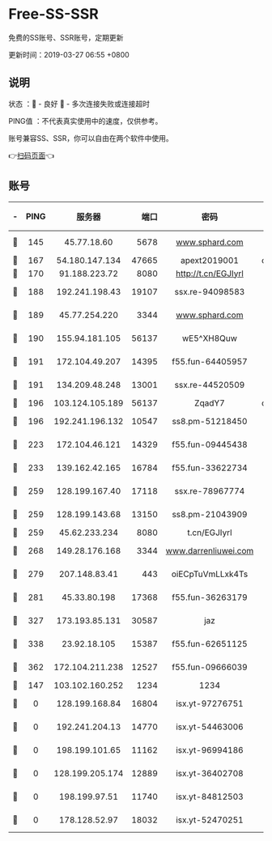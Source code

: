 # Free-SS-SSR

免费的SS账号、SSR账号，定期更新

更新时间：2019-03-27 06:55 +0800

## 说明

状态     ：🙂 - 良好 🙁 - 多次连接失败或连接超时

PING值   ：不代表真实使用中的速度，仅供参考。

账号兼容SS、SSR，你可以自由在两个软件中使用。

👉[扫码页面](https://liesauer.github.io/Free-SS-SSR/)👈

## 账号

|-|PING|服务器|端口|密码|加密方式|区域|
|:----:|:----:|:-----:|-----:|:----:|:----:|:----:|
|🙂|145|45.77.18.60|5678|www.sphard.com|aes-256-cfb|JP|
|🙂|167|54.180.147.134|47665|apext2019001|chacha20|KR|
|🙂|170|91.188.223.72|8080|http://t.cn/EGJIyrl|rc4-md5|RU|
|🙂|188|192.241.198.43|19107|ssx.re-94098583|aes-256-cfb|US|
|🙂|189|45.77.254.220|3344|www.sphard.com|aes-256-cfb|SG|
|🙂|190|155.94.181.105|56137|wE5^XH8Quw|aes-256-cfb|US|
|🙂|191|172.104.49.207|14395|f55.fun-64405957|aes-256-cfb|SG|
|🙂|191|134.209.48.248|13001|ssx.re-44520509|aes-256-cfb|US|
|🙂|196|103.124.105.189|56137|ZqadY7|chacha20|US|
|🙂|196|192.241.196.132|10547|ss8.pm-51218450|aes-256-cfb|US|
|🙂|223|172.104.46.121|14329|f55.fun-09445438|aes-256-cfb|SG|
|🙂|233|139.162.42.165|16784|f55.fun-33622734|aes-256-cfb|SG|
|🙂|259|128.199.167.40|17118|ssx.re-78967774|aes-256-cfb|SG|
|🙂|259|128.199.143.68|13150|ss8.pm-21043909|aes-256-cfb|SG|
|🙂|259|45.62.233.234|8080|t.cn/EGJIyrl|rc4-md5|CA|
|🙂|268|149.28.176.168|3344|www.darrenliuwei.com|aes-256-cfb|AU|
|🙂|279|207.148.83.41|443|oiECpTuVmLLxk4Ts|aes-256-cfb|AU|
|🙂|281|45.33.80.198|17368|f55.fun-36263179|aes-256-cfb|US|
|🙂|327|173.193.85.131|30587|jaz|aes-256-cfb|US|
|🙂|338|23.92.18.105|15387|f55.fun-62651125|aes-256-cfb|US|
|🙂|362|172.104.211.238|12527|f55.fun-09666039|aes-256-cfb|US|
|🙂|147|103.102.160.252|1234|1234|rc4-md5|JP|
|🙁|0|128.199.168.84|16804|isx.yt-97276751|aes-256-cfb|SG|
|🙁|0|192.241.204.13|14770|isx.yt-54463006|aes-256-cfb|US|
|🙁|0|198.199.101.65|11162|isx.yt-96994186|aes-256-cfb|US|
|🙁|0|128.199.205.174|12889|isx.yt-36402708|aes-256-cfb|SG|
|🙁|0|198.199.97.51|11740|isx.yt-84812503|aes-256-cfb|US|
|🙁|0|178.128.52.97|18032|isx.yt-52470251|aes-256-cfb|SG|
